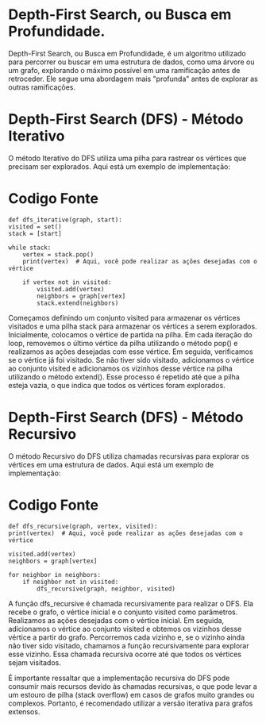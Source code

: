 # Depth-First Search, ou Busca em Profundidade.
Depth-First Search, ou Busca em Profundidade, é um algoritmo utilizado para percorrer ou buscar em uma estrutura de dados, como uma árvore ou um grafo, explorando o máximo possível em uma ramificação antes de retroceder. Ele segue uma abordagem mais "profunda" antes de explorar as outras ramificações.

# Depth-First Search (DFS) - Método Iterativo
O método Iterativo do DFS utiliza uma pilha para rastrear os vértices que precisam ser explorados. Aqui está um exemplo de implementação:

# Codigo Fonte
    def dfs_iterative(graph, start):
    visited = set()
    stack = [start]

    while stack:
        vertex = stack.pop()
        print(vertex)  # Aqui, você pode realizar as ações desejadas com o vértice

        if vertex not in visited:
            visited.add(vertex)
            neighbors = graph[vertex]
            stack.extend(neighbors)

Começamos definindo um conjunto visited para armazenar os vértices visitados e uma pilha stack para armazenar os vértices a serem explorados. Inicialmente, colocamos o vértice de partida na pilha. Em cada iteração do loop, removemos o último vértice da pilha utilizando o método pop() e realizamos as ações desejadas com esse vértice. Em seguida, verificamos se o vértice já foi visitado. Se não tiver sido visitado, adicionamos o vértice ao conjunto visited e adicionamos os vizinhos desse vértice na pilha utilizando o método extend(). Esse processo é repetido até que a pilha esteja vazia, o que indica que todos os vértices foram explorados.

# Depth-First Search (DFS) - Método Recursivo
O método Recursivo do DFS utiliza chamadas recursivas para explorar os vértices em uma estrutura de dados. Aqui está um exemplo de implementação:

# Codigo Fonte

    def dfs_recursive(graph, vertex, visited):
    print(vertex)  # Aqui, você pode realizar as ações desejadas com o vértice

    visited.add(vertex)
    neighbors = graph[vertex]

    for neighbor in neighbors:
        if neighbor not in visited:
            dfs_recursive(graph, neighbor, visited)

A função dfs_recursive é chamada recursivamente para realizar o DFS. Ela recebe o grafo, o vértice inicial e o conjunto visited como parâmetros. Realizamos as ações desejadas com o vértice inicial. Em seguida, adicionamos o vértice ao conjunto visited e obtemos os vizinhos desse vértice a partir do grafo. Percorremos cada vizinho e, se o vizinho ainda não tiver sido visitado, chamamos a função recursivamente para explorar esse vizinho. Essa chamada recursiva ocorre até que todos os vértices sejam visitados.

É importante ressaltar que a implementação recursiva do DFS pode consumir mais recursos devido às chamadas recursivas, o que pode levar a um estouro de pilha (stack overflow) em casos de grafos muito grandes ou complexos. Portanto, é recomendado utilizar a versão iterativa para grafos extensos.